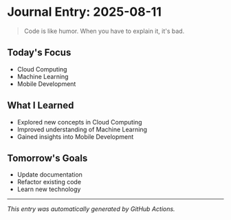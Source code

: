 # Journal Entry: 2025-08-11

> Code is like humor. When you have to explain it, it's bad.

## Today's Focus
- Cloud Computing
- Machine Learning
- Mobile Development

## What I Learned
- Explored new concepts in Cloud Computing
- Improved understanding of Machine Learning
- Gained insights into Mobile Development

## Tomorrow's Goals
- Update documentation
- Refactor existing code
- Learn new technology

---
*This entry was automatically generated by GitHub Actions.*